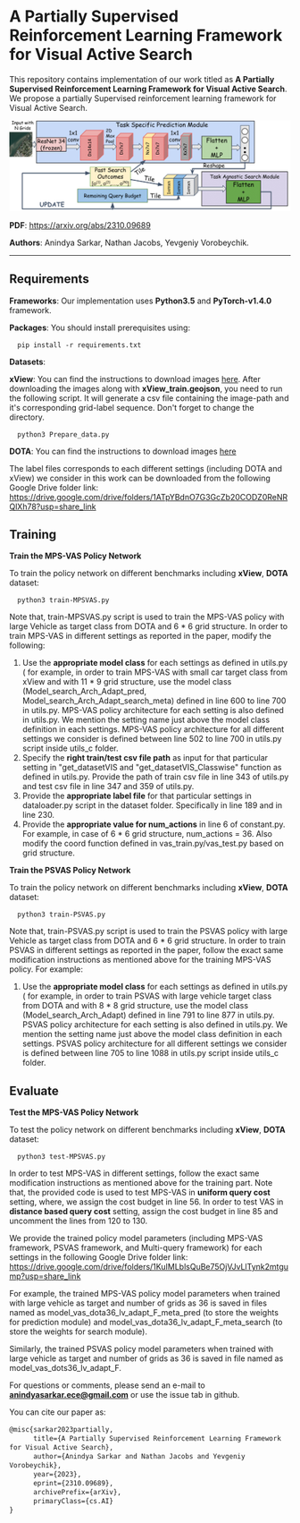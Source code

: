 # A Partially Supervised Reinforcement Learning Framework for Visual Active Search
This repository contains implementation of our work titled as __A Partially Supervised Reinforcement Learning Framework for Visual Active Search__. We propose a partially Supervised reinforcement learning framework for Visual Active Search. 

<img src="./figures/framework.png" alt="WAMI_Positives" style="width: 200p;"/>

**PDF**: https://arxiv.org/abs/2310.09689

**Authors**: Anindya Sarkar, Nathan Jacobs, Yevgeniy Vorobeychik.

-------------------------------------------------------------------------------------
## Requirements
**Frameworks**: Our implementation uses **Python3.5** and **PyTorch-v1.4.0** framework.

**Packages**: You should install prerequisites using:
```shell
  pip install -r requirements.txt
```
**Datasets**:



**xView**: You can find the instructions to download images [here](https://challenge.xviewdataset.org/data-format). After downloading the images along with **xView_train.geojson**, you need to run the following script. It will generate a csv file containing the image-path and it's corresponding grid-label sequence. Don't forget to change the directory.

```shell
  python3 Prepare_data.py
```
**DOTA**: You can find the instructions to download images [here](https://captain-whu.github.io/DOTA/index.html)

The label files corresponds to each different settings (including DOTA and xView) we consider in this work can be downloaded from the following Google Drive folder link: https://drive.google.com/drive/folders/1ATpYBdnO7G3GcZb20CODZ0ReNRQlXh78?usp=share_link

## Training
**Train the MPS-VAS Policy Network**


To train the policy network on different benchmarks including **xView**, **DOTA** dataset:

```shell
  python3 train-MPSVAS.py
```


Note that, train-MPSVAS.py script is used to train the MPS-VAS policy with large Vehicle as target class from DOTA and 6 * 6 grid structure.
In order to train MPS-VAS in different settings as reported in the paper, modify the following:
1. Use the **appropriate model class** for each settings as defined in utils.py ( for example, in order to train MPS-VAS with small car target class from xView and with 11 * 9 grid structure, use the model class (Model_search_Arch_Adapt_pred, Model_search_Arch_Adapt_search_meta) defined in line 600 to line 700 in utils.py. MPS-VAS policy architecture for each setting is also defined in utils.py. We mention the setting name just above the model class definition in each settings. MPS-VAS policy architecture for all different settings we consider is defined between line 502 to line 700 in utils.py script inside utils_c folder.
2. Specify the **right train/test csv file path** as input for that particular setting in "get_datasetVIS and "get_datasetVIS_Classwise" function as defined in utils.py. Provide the path of train csv file in line 343 of utils.py and test csv file in line 347 and 359 of utils.py.
3. Provide the **appropriate label file** for that particular settings in dataloader.py script in the dataset folder. Specifically in line 189 and in line 230.
4. Provide the **appropriate value for num_actions** in line 6 of constant.py. For example, in case of 6 * 6 grid structure, num_actions = 36. Also modify the coord function defined in vas_train.py/vas_test.py based on grid structure.

**Train the PSVAS Policy Network**

To train the policy network on different benchmarks including **xView**, **DOTA** dataset:

```shell
  python3 train-PSVAS.py
```
Note that, train-PSVAS.py script is used to train the PSVAS policy with large Vehicle as target class from DOTA and 6 * 6 grid structure.
In order to train PSVAS in different settings as reported in the paper, follow the exact same modification instructions as mentioned above for the training MPS-VAS policy. For example:
1. Use the **appropriate model class** for each settings as defined in utils.py ( for example, in order to train PSVAS with large vehicle target class from DOTA and with 8 * 8 grid structure, use the model class (Model_search_Arch_Adapt) defined in line 791 to line 877 in utils.py. PSVAS policy architecture for each setting is also defined in utils.py. We mention the setting name just above the model class definition in each settings. PSVAS policy architecture for all different settings we consider is defined between line 705 to line 1088 in utils.py script inside utils_c folder.

## Evaluate
**Test the MPS-VAS Policy Network**

To test the policy network on different benchmarks including **xView**, **DOTA** dataset:

```shell
  python3 test-MPSVAS.py
```

In order to test MPS-VAS in different settings, follow the exact same modification instructions as mentioned above for the training part.
Note that, the provided code is used to test MPS-VAS in **uniform query cost** setting, where, we assign the cost budget in line 56. In order to test VAS in **distance based query cost** setting, assign the cost budget in line 85 and uncomment the lines from 120 to 130. 

We provide the trained policy model parameters (including MPS-VAS framework, PSVAS framework, and Multi-query framework) for each settings in the following Google Drive folder link:
https://drive.google.com/drive/folders/1KuIMLblsQuBe75OjVJvLlTynk2mtgump?usp=share_link

For example, the trained MPS-VAS policy model parameters when trained with large vehicle as target and number of grids as 36 is saved in files named as model_vas_dota36_lv_adapt_F_meta_pred (to store the weights for prediction module) and model_vas_dota36_lv_adapt_F_meta_search (to store the weights for search module). 

Similarly, the trained PSVAS policy model parameters when trained with large vehicle as target and number of grids as 36 is saved in file named as model_vas_dots36_lv_adapt_F.

For questions or comments, please send an e-mail to **anindyasarkar.ece@gmail.com** or use the issue tab in github.

You can cite our paper as:
```
@misc{sarkar2023partially,
      title={A Partially Supervised Reinforcement Learning Framework for Visual Active Search}, 
      author={Anindya Sarkar and Nathan Jacobs and Yevgeniy Vorobeychik},
      year={2023},
      eprint={2310.09689},
      archivePrefix={arXiv},
      primaryClass={cs.AI}
}
```
